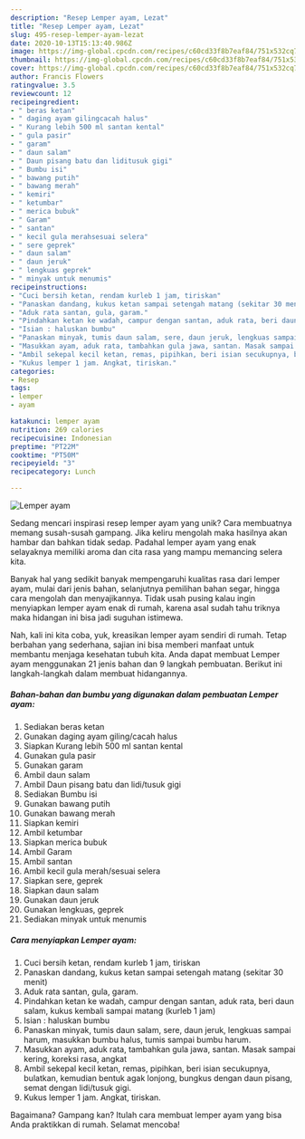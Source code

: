 ```yaml
---
description: "Resep Lemper ayam, Lezat"
title: "Resep Lemper ayam, Lezat"
slug: 495-resep-lemper-ayam-lezat
date: 2020-10-13T15:13:40.986Z
image: https://img-global.cpcdn.com/recipes/c60cd33f8b7eaf84/751x532cq70/lemper-ayam-foto-resep-utama.jpg
thumbnail: https://img-global.cpcdn.com/recipes/c60cd33f8b7eaf84/751x532cq70/lemper-ayam-foto-resep-utama.jpg
cover: https://img-global.cpcdn.com/recipes/c60cd33f8b7eaf84/751x532cq70/lemper-ayam-foto-resep-utama.jpg
author: Francis Flowers
ratingvalue: 3.5
reviewcount: 12
recipeingredient:
- " beras ketan"
- " daging ayam gilingcacah halus"
- " Kurang lebih 500 ml santan kental"
- " gula pasir"
- " garam"
- " daun salam"
- " Daun pisang batu dan liditusuk gigi"
- " Bumbu isi"
- " bawang putih"
- " bawang merah"
- " kemiri"
- " ketumbar"
- " merica bubuk"
- " Garam"
- " santan"
- " kecil gula merahsesuai selera"
- " sere geprek"
- " daun salam"
- " daun jeruk"
- " lengkuas geprek"
- " minyak untuk menumis"
recipeinstructions:
- "Cuci bersih ketan, rendam kurleb 1 jam, tiriskan"
- "Panaskan dandang, kukus ketan sampai setengah matang (sekitar 30 menit)"
- "Aduk rata santan, gula, garam."
- "Pindahkan ketan ke wadah, campur dengan santan, aduk rata, beri daun salam, kukus kembali sampai matang (kurleb 1 jam)"
- "Isian : haluskan bumbu"
- "Panaskan minyak, tumis daun salam, sere, daun jeruk, lengkuas sampai harum, masukkan bumbu halus, tumis sampai bumbu harum."
- "Masukkan ayam, aduk rata, tambahkan gula jawa, santan. Masak sampai kering, koreksi rasa, angkat"
- "Ambil sekepal kecil ketan, remas, pipihkan, beri isian secukupnya, bulatkan, kemudian bentuk agak lonjong, bungkus dengan daun pisang, semat dengan lidi/tusuk gigi."
- "Kukus lemper 1 jam. Angkat, tiriskan."
categories:
- Resep
tags:
- lemper
- ayam

katakunci: lemper ayam 
nutrition: 269 calories
recipecuisine: Indonesian
preptime: "PT22M"
cooktime: "PT50M"
recipeyield: "3"
recipecategory: Lunch

---
```



![Lemper ayam](https://img-global.cpcdn.com/recipes/c60cd33f8b7eaf84/751x532cq70/lemper-ayam-foto-resep-utama.jpg)

Sedang mencari inspirasi resep lemper ayam yang unik? Cara membuatnya memang susah-susah gampang. Jika keliru mengolah maka hasilnya akan hambar dan bahkan tidak sedap. Padahal lemper ayam yang enak selayaknya memiliki aroma dan cita rasa yang mampu memancing selera kita.

Banyak hal yang sedikit banyak mempengaruhi kualitas rasa dari lemper ayam, mulai dari jenis bahan, selanjutnya pemilihan bahan segar, hingga cara mengolah dan menyajikannya. Tidak usah pusing kalau ingin menyiapkan lemper ayam enak di rumah, karena asal sudah tahu triknya maka hidangan ini bisa jadi suguhan istimewa.




Nah, kali ini kita coba, yuk, kreasikan lemper ayam sendiri di rumah. Tetap berbahan yang sederhana, sajian ini bisa memberi manfaat untuk membantu menjaga kesehatan tubuh kita. Anda dapat membuat Lemper ayam menggunakan 21 jenis bahan dan 9 langkah pembuatan. Berikut ini langkah-langkah dalam membuat hidangannya.

<!--inarticleads1-->

##### Bahan-bahan dan bumbu yang digunakan dalam pembuatan Lemper ayam:

1. Sediakan  beras ketan
1. Gunakan  daging ayam giling/cacah halus
1. Siapkan  Kurang lebih 500 ml santan kental
1. Gunakan  gula pasir
1. Gunakan  garam
1. Ambil  daun salam
1. Ambil  Daun pisang batu dan lidi/tusuk gigi
1. Sediakan  Bumbu isi
1. Gunakan  bawang putih
1. Gunakan  bawang merah
1. Siapkan  kemiri
1. Ambil  ketumbar
1. Siapkan  merica bubuk
1. Ambil  Garam
1. Ambil  santan
1. Ambil  kecil gula merah/sesuai selera
1. Siapkan  sere, geprek
1. Siapkan  daun salam
1. Gunakan  daun jeruk
1. Gunakan  lengkuas, geprek
1. Sediakan  minyak untuk menumis




<!--inarticleads2-->

##### Cara menyiapkan Lemper ayam:

1. Cuci bersih ketan, rendam kurleb 1 jam, tiriskan
1. Panaskan dandang, kukus ketan sampai setengah matang (sekitar 30 menit)
1. Aduk rata santan, gula, garam.
1. Pindahkan ketan ke wadah, campur dengan santan, aduk rata, beri daun salam, kukus kembali sampai matang (kurleb 1 jam)
1. Isian : haluskan bumbu
1. Panaskan minyak, tumis daun salam, sere, daun jeruk, lengkuas sampai harum, masukkan bumbu halus, tumis sampai bumbu harum.
1. Masukkan ayam, aduk rata, tambahkan gula jawa, santan. Masak sampai kering, koreksi rasa, angkat
1. Ambil sekepal kecil ketan, remas, pipihkan, beri isian secukupnya, bulatkan, kemudian bentuk agak lonjong, bungkus dengan daun pisang, semat dengan lidi/tusuk gigi.
1. Kukus lemper 1 jam. Angkat, tiriskan.




Bagaimana? Gampang kan? Itulah cara membuat lemper ayam yang bisa Anda praktikkan di rumah. Selamat mencoba!
